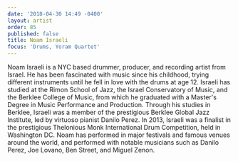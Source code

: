 ```yaml
---
date: '2018-04-30 14:49 -0400'
layout: artist
order: 85
published: false
title: Noam Israeli
focus: 'Drums, Yoram Quartet'
---
```

Noam Israeli is a NYC based drummer, producer, and recording artist from Israel. He has been fascinated with music since his childhood, trying different instruments until he fell in love with the drums at age 12. Israeli has studied at the Rimon School of Jazz, the Israel Conservatory of Music, and the Berklee College of Music, from which he graduated with a Master's Degree in Music Performance and Production. Through his studies in Berklee, Israeli was a member of the prestigious Berklee Global Jazz Institute, led by virtuoso pianist Danilo Perez. In 2013, Israeli was a finalist in the prestigious Thelonious Monk International Drum Competition, held in Washington DC. Noam has performed in major festivals and famous venues around the world, and performed with notable musicians such as Danilo Perez, Joe Lovano, Ben Street, and Miguel Zenon.
